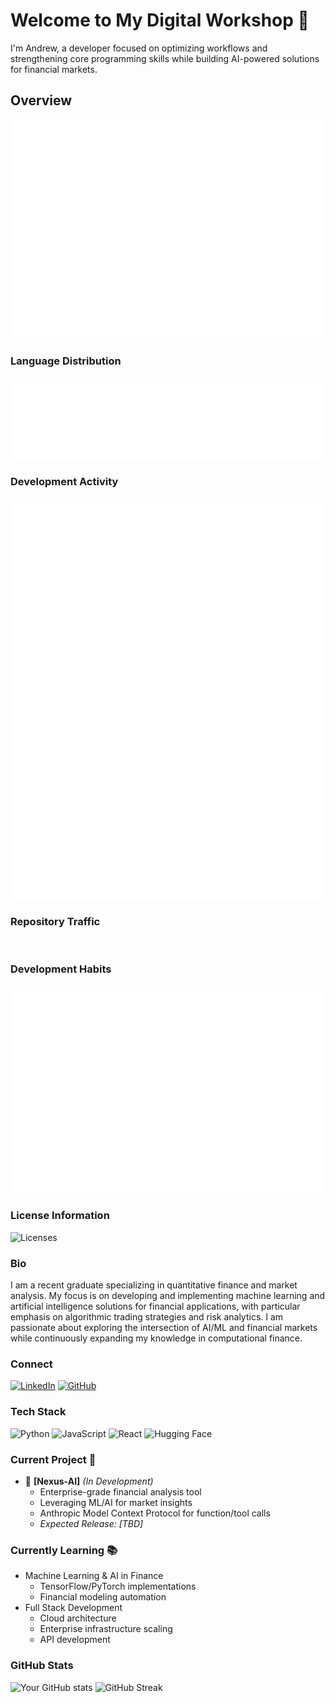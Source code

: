 # Welcome to My Digital Workshop 🔧

I'm Andrew, a developer focused on optimizing workflows and strengthening core programming skills while building AI-powered solutions for financial markets.

## Overview

![Repository Metrics](/docs/assets/images/metrics/github-metrics.svg)

### Language Distribution

![Languages](/docs/assets/images/metrics/metrics.languages.svg)

### Development Activity

![Activity](/docs/assets/images/metrics/metrics.activity.svg)

### Repository Traffic

![Traffic](/docs/assets/images/metrics/metrics.traffic.svg)

### Development Habits

![Habits](/docs/assets/images/metrics/metrics.habits.svg)

### License Information

![Licenses](/docs/assets/images/metrics/metrics.licenses.svg)

### Bio

I am a recent graduate specializing in quantitative finance and market analysis. My focus is on developing and implementing machine learning and artificial intelligence solutions for financial applications, with particular emphasis on algorithmic trading strategies and risk analytics. I am passionate about exploring the intersection of AI/ML and financial markets while continuously expanding my knowledge in computational finance.

### Connect

[![LinkedIn](https://img.shields.io/badge/LinkedIn-0077B5?style=for-the-badge&logo=linkedin&logoColor=white)](https://www.linkedin.com/in/andrewturner0505/)
[![GitHub](https://img.shields.io/badge/GitHub-100000?style=for-the-badge&logo=github&logoColor=white)](https://github.com/Yungshween)

### Tech Stack

![Python](https://img.shields.io/badge/Python-3776AB?style=for-the-badge&logo=python&logoColor=white)
![JavaScript](https://img.shields.io/badge/JavaScript-F7DF1E?style=for-the-badge&logo=javascript&logoColor=black)
![React](https://img.shields.io/badge/React-20232A?style=for-the-badge&logo=react&logoColor=61DAFB)
![Hugging Face](https://img.shields.io/badge/Hugging%20Face-FFD21E?style=for-the-badge&logo=huggingface&logoColor=black)

### Current Project 🚧

- 🔨 **[Nexus-AI]** _(In Development)_
  - Enterprise-grade financial analysis tool
  - Leveraging ML/AI for market insights
  - Anthropic Model Context Protocol for function/tool calls
  - _Expected Release: [TBD]_

### Currently Learning 📚

- Machine Learning & AI in Finance
  - TensorFlow/PyTorch implementations
  - Financial modeling automation
- Full Stack Development
  - Cloud architecture
  - Enterprise infrastructure scaling
  - API development

### GitHub Stats

![Your GitHub stats](https://github-readme-stats.vercel.app/api?username=Yungshween&show_icons=true&theme=radical)
![GitHub Streak](https://github-readme-streak-stats.herokuapp.com/?user=Yungshween&theme=radical)
